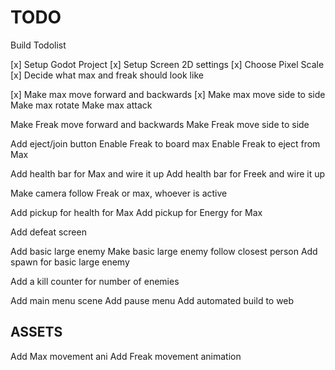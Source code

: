 # TODO

Build Todolist

[x] Setup Godot Project
[x] Setup Screen 2D settings
[x] Choose Pixel Scale
[x] Decide what max and freak should look like

[x] Make max move forward and backwards
[x] Make max move side to side
Make max rotate
Make max attack

Make Freak move forward and backwards
Make Freak move side to side

Add eject/join button
Enable Freak to board max
Enable Freak to eject from Max

Add health bar for Max and wire it up
Add health bar for Freek and wire it up

Make camera follow Freak or max, whoever is active

Add pickup for health for Max
Add pickup for Energy for Max

Add defeat screen

Add basic large enemy
Make basic large enemy follow closest person
Add spawn for basic large enemy

Add a kill counter for number of enemies

Add main menu scene
Add pause menu
Add automated build to web


## ASSETS

Add Max movement ani
Add Freak movement animation